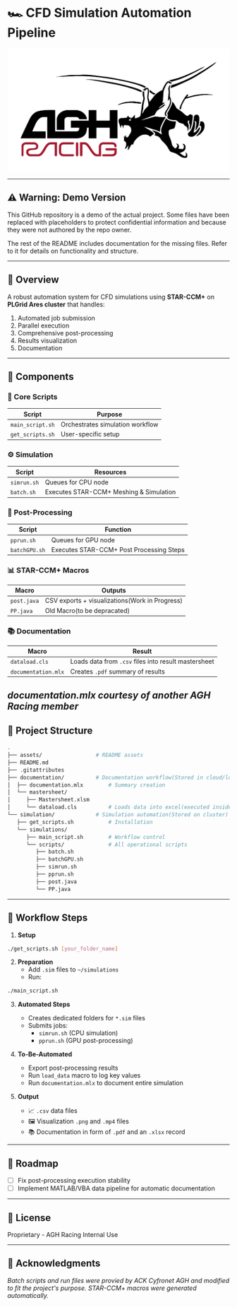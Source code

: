 # 🏎️ CFD Simulation Automation Pipeline  

![AGH Racing FSG Team](/assets/logo.jpg)

---

## ⚠️ Warning: Demo Version

This GitHub repository is a demo of the actual project. Some files have been replaced with placeholders to protect confidential information and because they were not authored by the repo owner.

The rest of the README includes documentation for the missing files. Refer to it for details on functionality and structure.

---

## 📖 Overview
A robust automation system for CFD simulations using **STAR-CCM+** on **PLGrid Ares cluster** that handles:

1. Automated job submission
2. Parallel execution 
3. Comprehensive post-processing
4. Results visualization
5. Documentation


---

## 🧩 Components

### 🔧 Core Scripts
| Script | Purpose | 
|--------|---------|
| `main_script.sh` | Orchestrates simulation workflow |
| `get_scripts.sh` | User-specific setup |

### ⚙️ Simulation
| Script | Resources |
|--------|-----------|
| `simrun.sh` | Queues for CPU node |
| `batch.sh` | Executes STAR-CCM+ Meshing & Simulation|


### 🎨 Post-Processing 
| Script | Function |
|--------|----------|
| `pprun.sh` | Queues for GPU node |
| `batchGPU.sh` | Executes STAR-CCM+ Post Processing Steps |


### 📊 STAR-CCM+ Macros
| Macro | Outputs |
|-------|---------|
| `post.java` | CSV exports + visualizations(Work in Progress) |
| `PP.java` | Old Macro(to be depracated) |

### 📚 Documentation
| Macro | Result |
|------|-------|
| `dataload.cls` | Loads data from `.csv` files into result mastersheet |
| `documentation.mlx` | Creates `.pdf` summary of results |
*documentation.mlx courtesy of another AGH Racing member*
---

## 📂 Project Structure
```bash
.
├── assets/                 # README assets
├── README.md
├── .gitattributes
├── documentation/          # Documentation workflow(Stored in cloud/locally)
│  ├── documentation.mlx        # Summary creation
│  └── mastersheet/
│     ├── Mastersheet.xlsm
│     └── dataload.cls          # Loads data into excel(executed inside .xlsm)
└── simulation/             # Simulation automation(Stored on cluster)
   ├── get_scripts.sh           # Installation
   └── simulations/
      ├── main_script.sh        # Workflow control
      └── scripts/              # All operational scripts
         ├── batch.sh
         ├── batchGPU.sh
         ├── simrun.sh
         ├── pprun.sh
         ├── post.java
         └── PP.java
```

---

## 🔄 Workflow Steps

1. **Setup**  
```bash
./get_scripts.sh [your_folder_name]
```

2. **Preparation**  
   - Add `.sim` files to `~/simulations`
   - Run:  
```bash 
./main_script.sh
```

3. **Automated Steps**  
   - Creates dedicated folders for `*.sim` files
   - Submits jobs:
     - `simrun.sh` (CPU simulation)
     - `pprun.sh` (GPU post-processing)

4. **To-Be-Automated**
   - Export post-processing results
   - Run `load_data` macro to log key values
   - Run `documentation.mlx` to document entire simulation

5. **Output**  
   - 📈 `.csv` data files  
   - 🖼️ Visualization `.png` and `.mp4` files
   - 📚 Documentation in form of `.pdf` and an `.xlsx` record

---


## 🚧 Roadmap

- [ ] Fix post-processing execution stability
- [ ] Implement MATLAB/VBA data pipeline for automatic documentation

---

## 📜 License
Proprietary - AGH Racing Internal Use

---

## 🙏 Acknowledgments 
*Batch scripts and run files were provied by ACK Cyfronet AGH and modified to fit the project's purpose. STAR-CCM+ macros were generated automatically.*




